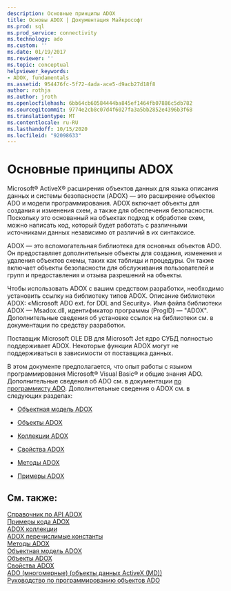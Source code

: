 ```yaml
---
description: Основные принципы ADOX
title: Основы ADOX | Документация Майкрософт
ms.prod: sql
ms.prod_service: connectivity
ms.technology: ado
ms.custom: ''
ms.date: 01/19/2017
ms.reviewer: ''
ms.topic: conceptual
helpviewer_keywords:
- ADOX, fundamentals
ms.assetid: 954476fc-5f72-4ada-ace5-d9acb27d18f8
author: rothja
ms.author: jroth
ms.openlocfilehash: 6bb64cb60584444ba845ef1464fb07886c5db782
ms.sourcegitcommit: 9774e2cb8c07d4f6027fa3a5bb2852e4396b3f68
ms.translationtype: MT
ms.contentlocale: ru-RU
ms.lasthandoff: 10/15/2020
ms.locfileid: "92098633"
---
```

# <a name="adox-fundamentals"></a>Основные принципы ADOX
Microsoft® ActiveX® расширения объектов данных для языка описания данных и системы безопасности (ADOX) — это расширение объектов ADO и модели программирования. ADOX включает объекты для создания и изменения схем, а также для обеспечения безопасности. Поскольку это основанный на объектах подход к обработке схем, можно написать код, который будет работать с различными источниками данных независимо от различий в их синтаксисе.  
  
 ADOX — это вспомогательная библиотека для основных объектов ADO. Он предоставляет дополнительные объекты для создания, изменения и удаления объектов схемы, таких как таблицы и процедуры. Он также включает объекты безопасности для обслуживания пользователей и групп и предоставления и отзыва разрешений на объекты.  
  
 Чтобы использовать ADOX с вашим средством разработки, необходимо установить ссылку на библиотеку типов ADOX. Описание библиотеки ADOX: «Microsoft ADO ext. for DDL and Security». Имя файла библиотеки ADOX — Msadox.dll, идентификатор программы (ProgID) — "ADOX". Дополнительные сведения об установке ссылок на библиотеки см. в документации по средству разработки.  
  
 Поставщик Microsoft OLE DB для Microsoft Jet ядро СУБД полностью поддерживает ADOX. Некоторые функции ADOX могут не поддерживаться в зависимости от поставщика данных.  
  
 В этом документе предполагается, что опыт работы с языком программирования Microsoft® Visual Basic® и общие знания ADO. Дополнительные сведения об ADO см. в документации [по программисту ADO](../ado-programmer-s-guide.md). Дополнительные сведения о ADOX см. в следующих разделах:  
  
-   [Объектная модель ADOX](../../reference/adox-api/adox-object-model.md)  
  
-   [Объекты ADOX](../../reference/adox-api/adox-objects.md)  
  
-   [Коллекции ADOX](../../reference/adox-api/adox-collections.md)  
  
-   [Свойства ADOX](../../reference/adox-api/adox-properties.md)  
  
-   [Методы ADOX](../../reference/adox-api/adox-methods.md)  
  
-   [Примеры ADOX](../../reference/adox-api/adox-code-examples.md)  
  
## <a name="see-also"></a>См. также:  
 [Справочник по API ADOX](../../reference/adox-api/adox-object-model.md?view=sql-server-ver15)   
 [Примеры кода ADOX](../../reference/adox-api/adox-code-examples.md)   
 [ADOX коллекции](../../reference/adox-api/adox-collections.md)   
 [ADOX перечислимые константы](../../reference/adox-api/adox-enumerated-constants.md)   
 [Методы ADOX](../../reference/adox-api/adox-methods.md)   
 [Объектная модель ADOX](../../reference/adox-api/adox-object-model.md)   
 [Объекты ADOX](../../reference/adox-api/adox-objects.md)   
 [Свойства ADOX](../../reference/adox-api/adox-properties.md)   
 [ADO (многомерные) (объекты данных ActiveX (MD))](../multidimensional/ado-multidimensional-ado-md.md)   
 [Руководство по программированию объектов ADO](../ado-programmer-s-guide.md)
